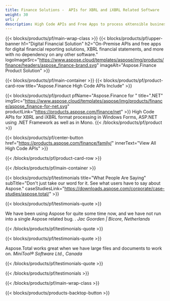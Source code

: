 ```yaml
---
title: Finance Solutions -  APIs for XBRL and iXBRL Related Software 
weight: 30
url: /
description: High Code APIs and Free Apps to process eXtensible business reporting language XBRL and iXBRL  formats to create consolidated financial statements and more
---
```


{{< blocks/products/pf/main-wrap-class >}}
{{< blocks/products/pf/upper-banner h1="Digital Financial Solution" h2="On-Premise APIs and free apps for digital financial reporting solutions, XBRL financial statements, and more with no dependency on any other software." logoImageSrc="https://www.aspose.cloud/templates/aspose/img/products/finance/headers/aspose_finance-brand.svg" imageAlt="Aspose.Finance Product Solution" >}}

{{< blocks/products/pf/main-container >}}
{{< blocks/products/pf/product-card-row title="Aspose.Finance High Code APIs Include" >}}

{{< blocks/products/pf/product pfName="Aspose.Finance for " title=".NET" imgSrc="https://www.aspose.cloud/templates/aspose/img/products/finance/aspose_finance-for-net.svg" productLink="https://products.aspose.com/finance/net" >}}
High Code APIs for XBRL and iXBRL format processing in Windows Forms, ASP.NET using .NET Framework as well as in Mono.
{{< /blocks/products/pf/product >}}

{{< blocks/products/pf/center-button href="https://products.aspose.com/finance/family/" innerText="View All High Code APIs" >}}

{{< /blocks/products/pf/product-card-row >}}

{{< /blocks/products/pf/main-container >}}

{{< blocks/products/pf/testimonials title="What People Are Saying" subTitle="Don't just take our word for it. See what users have to say about Aspose." caseStudiesLink="https://downloads.aspose.com/corporate/case-studies/aspose.total/" >}}

{{< blocks/products/pf/testimonials-quote >}}
<p class="first">
 We have been using Aspose for quite some time now, and we have not run into a single Aspose related bug. .
 <em>
  Jac Goorden | Bicore, Netherlands
 </em>
</p>

{{< /blocks/products/pf/testimonials-quote >}}

{{< blocks/products/pf/testimonials-quote >}}
<p class="second">
 Aspose.Total works great when we have large files and documents to work on.
 <em>
  MiniTool® Software Ltd., Canada
 </em>
</p>

{{< /blocks/products/pf/testimonials-quote >}}

{{< /blocks/products/pf/testimonials >}}

{{< /blocks/products/pf/main-wrap-class >}}

{{< blocks/products/products-backtop-button >}}